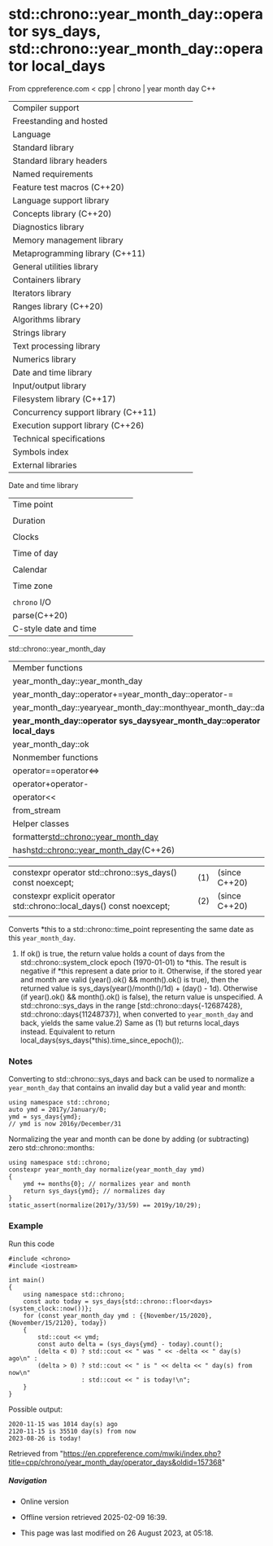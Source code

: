 # std::chrono::year_month_day::operator sys_days, std::chrono::year_month_day::operator local_days

From cppreference.com
< cpp‎ | chrono‎ | year month day
C++

|  |  |  |  |  |
| --- | --- | --- | --- | --- |
| Compiler support | | | | |
| Freestanding and hosted | | | | |
| Language | | | | |
| Standard library | | | | |
| Standard library headers | | | | |
| Named requirements | | | | |
| Feature test macros (C++20) | | | | |
| Language support library | | | | |
| Concepts library (C++20) | | | | |
| Diagnostics library | | | | |
| Memory management library | | | | |
| Metaprogramming library (C++11) | | | | |
| General utilities library | | | | |
| Containers library | | | | |
| Iterators library | | | | |
| Ranges library (C++20) | | | | |
| Algorithms library | | | | |
| Strings library | | | | |
| Text processing library | | | | |
| Numerics library | | | | |
| Date and time library | | | | |
| Input/output library | | | | |
| Filesystem library (C++17) | | | | |
| Concurrency support library (C++11) | | | | |
| Execution support library (C++26) | | | | |
| Technical specifications | | | | |
| Symbols index | | | | |
| External libraries | | | | |

Date and time library

|  |  |  |  |  |
| --- | --- | --- | --- | --- |
| Time point | | | | |
| |  |  |  |  |  | | --- | --- | --- | --- | --- | | time_point(C++11) | | | | | | |  |  |  |  |  | | --- | --- | --- | --- | --- | | clock_time_conversion(C++20) | | | | | | |  |  |  |  |  | | --- | --- | --- | --- | --- | | clock_cast(C++20) | | | | | |
| Duration | | | | |
| |  |  |  |  |  | | --- | --- | --- | --- | --- | | duration(C++11) | | | | | |
| Clocks | | | | |
| |  |  |  |  |  | | --- | --- | --- | --- | --- | | system_clock(C++11) | | | | | | steady_clock(C++11) | | | | | | is_clock(C++20) | | | | | | |  |  |  |  |  | | --- | --- | --- | --- | --- | | utc_clock(C++20) | | | | | | tai_clock(C++20) | | | | | | high_resolution_clock(C++11) | | | | | | |  |  |  |  |  | | --- | --- | --- | --- | --- | | gps_clock(C++20) | | | | | | file_clock(C++20) | | | | | | local_t(C++20) | | | | | |
| Time of day | | | | |
| |  |  |  |  |  | | --- | --- | --- | --- | --- | | is_amis_pm(C++20)(C++20) | | | | | | |  |  |  |  |  | | --- | --- | --- | --- | --- | | make12make24(C++20)(C++20) | | | | | | |  |  |  |  |  | | --- | --- | --- | --- | --- | | hh_mm_ss(C++20) | | | | | |  | | | | | |
| Calendar | | | | |
| |  |  |  |  |  | | --- | --- | --- | --- | --- | | day(C++20) | | | | | | month(C++20) | | | | | | year(C++20) | | | | | | weekday(C++20) | | | | | | operator/(C++20) | | | | | | year_month_day(C++20) | | | | | | |  |  |  |  |  | | --- | --- | --- | --- | --- | | year_month_day_last(C++20) | | | | | | year_month_weekday(C++20) | | | | | | year_month_weekday_last(C++20) | | | | | | weekday_indexed(C++20) | | | | | | weekday_last(C++20) | | | | | | month_day(C++20) | | | | | | |  |  |  |  |  | | --- | --- | --- | --- | --- | | month_day_last(C++20) | | | | | | month_weekday(C++20) | | | | | | month_weekday_last(C++20) | | | | | | year_month(C++20) | | | | | | last_speclast(C++20)(C++20) | | | | | |
| Time zone | | | | |
| |  |  |  |  |  | | --- | --- | --- | --- | --- | | tzdb(C++20) | | | | | | tzdb_list(C++20) | | | | | | get_tzdbget_tzdb_listreload_tzdbremote_version(C++20)(C++20)(C++20)(C++20) | | | | | | sys_info(C++20) | | | | | | |  |  |  |  |  | | --- | --- | --- | --- | --- | | local_info(C++20) | | | | | | nonexistent_local_time(C++20) | | | | | | ambiguous_local_time(C++20) | | | | | | locate_zone(C++20) | | | | | | current_zone(C++20) | | | | | | time_zone(C++20) | | | | | | choose(C++20) | | | | | | |  |  |  |  |  | | --- | --- | --- | --- | --- | | zoned_traits(C++20) | | | | | | zoned_time(C++20) | | | | | | time_zone_link(C++20) | | | | | | leap_second(C++20) | | | | | | leap_second_info(C++20) | | | | | | get_leap_second_info(C++20) | | | | | |  | | | | | |
| `chrono` I/O | | | | |
| parse(C++20) | | | | |
| C-style date and time | | | | |

std::chrono::year_month_day

|  |  |  |  |  |
| --- | --- | --- | --- | --- |
| Member functions | | | | |
| year_month_day::year_month_day | | | | |
| year_month_day::operator+=year_month_day::operator-= | | | | |
| year_month_day::yearyear_month_day::monthyear_month_day::day | | | | |
| ****year_month_day::operator sys_daysyear_month_day::operator local_days**** | | | | |
| year_month_day::ok | | | | |
| Nonmember functions | | | | |
| operator==operator<=> | | | | |
| operator+operator- | | | | |
| operator<< | | | | |
| from_stream | | | | |
| Helper classes | | | | |
| formatter<std::chrono::year_month_day> | | | | |
| hash<std::chrono::year_month_day>(C++26) | | | | |

|  |  |  |
| --- | --- | --- |
| constexpr operator std::chrono::sys_days() const noexcept; | (1) | (since C++20) |
| constexpr explicit operator std::chrono::local_days() const noexcept; | (2) | (since C++20) |
|  |  |  |

Converts \*this to a std::chrono::time_point representing the same date as this `year_month_day`.

1) If ok() is true, the return value holds a count of days from the std::chrono::system_clock epoch (1970-01-01) to \*this. The result is negative if \*this represent a date prior to it. Otherwise, if the stored year and month are valid (year().ok() && month().ok() is true), then the returned value is sys_days(year()/month()/1d) + (day() - 1d). Otherwise (if year().ok() && month().ok() is false), the return value is unspecified. A std::chrono::sys_days in the range [std::chrono::days{-12687428}, std::chrono::days{11248737}], when converted to `year_month_day` and back, yields the same value.2) Same as (1) but returns local_days instead. Equivalent to return local_days(sys_days(\*this).time_since_epoch());.

### Notes

Converting to std::chrono::sys_days and back can be used to normalize a `year_month_day` that contains an invalid day but a valid year and month:

```
using namespace std::chrono;
auto ymd = 2017y/January/0;
ymd = sys_days{ymd};
// ymd is now 2016y/December/31

```

Normalizing the year and month can be done by adding (or subtracting) zero std::chrono::months:

```
using namespace std::chrono;
constexpr year_month_day normalize(year_month_day ymd)
{
    ymd += months{0}; // normalizes year and month
    return sys_days{ymd}; // normalizes day
}
static_assert(normalize(2017y/33/59) == 2019y/10/29);

```

### Example

Run this code

```
#include <chrono>
#include <iostream>
 
int main()
{
    using namespace std::chrono;
    const auto today = sys_days{std::chrono::floor<days>(system_clock::now())};
    for (const year_month_day ymd : {{November/15/2020}, {November/15/2120}, today})
    {
        std::cout << ymd;
        const auto delta = (sys_days{ymd} - today).count();
        (delta < 0) ? std::cout << " was " << -delta << " day(s) ago\n" :
        (delta > 0) ? std::cout << " is " << delta << " day(s) from now\n"
                    : std::cout << " is today!\n";
    }
}

```

Possible output:

```
2020-11-15 was 1014 day(s) ago
2120-11-15 is 35510 day(s) from now
2023-08-26 is today!

```

Retrieved from "<https://en.cppreference.com/mwiki/index.php?title=cpp/chrono/year_month_day/operator_days&oldid=157368>"

##### Navigation

- Online version
- Offline version retrieved 2025-02-09 16:39.

- This page was last modified on 26 August 2023, at 05:18.